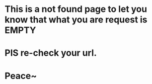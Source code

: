 # This is a not found page to let you know that what you are request is EMPTY
# PlS re-check your url.
# Peace~